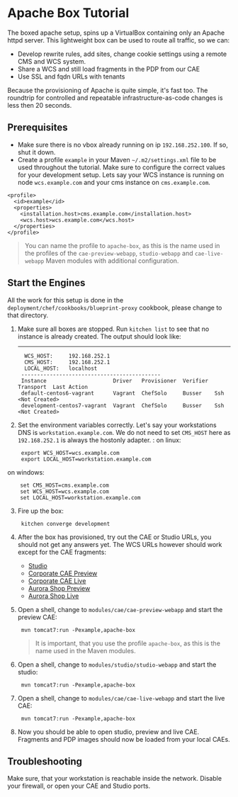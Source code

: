 Apache Box Tutorial
===================

The boxed apache setup, spins up a VirtualBox containing only an Apache httpd server. This lightweight box can 
 be used to route all traffic, so we can:

* Develop rewrite rules, add sites, change cookie settings using a remote CMS and WCS system.
* Share a WCS and still load fragments in the PDP from our CAE
* Use SSL and fqdn URLs with tenants

Because the provisioning of Apache is quite simple, it's fast too. The roundtrip for
controlled and repeatable infrastructure-as-code changes is less then 20 seconds.

Prerequisites
-------------

* Make sure there is no vbox already running on ip `192.168.252.100`. If so, shut it down.
* Create a profile `example` in your Maven `~/.m2/settings.xml` file to be used throughout the tutorial. 
  Make sure to configure the correct values for your development setup. Lets say your 
  WCS instance is running on node `wcs.example.com` and your cms instance on `cms.example.com`. 

```
<profile>
  <id>example</id>
  <properties>
    <installation.host>cms.example.com</installation.host>
    <wcs.host>wcs.example.com</wcs.host>
  </properties>
</profile>
```

> You can name the profile to `apache-box`, as this is the name used in the profiles of the 
> `cae-preview-webapp`, `studio-webapp` and `cae-live-webapp` Maven modules with additional configuration.

Start the Engines
-----------------

All the work for this setup is done in the `deployment/chef/cookbooks/blueprint-proxy` cookbook, please change to 
that directory. 

1. Make sure all boxes are stopped. Run `kitchen list` to see that no instance is already created. The output should look like:
      
      --------------------------------------------
         WCS_HOST:     192.168.252.1
         CMS_HOST:     192.168.252.1
         LOCAL_HOST:   localhost
        --------------------------------------------
        Instance                     Driver   Provisioner  Verifier  Transport  Last Action
        default-centos6-vagrant      Vagrant  ChefSolo     Busser    Ssh        <Not Created>
        development-centos7-vagrant  Vagrant  ChefSolo     Busser    Ssh        <Not Created>    
    
2. Set the environment variables correctly. Let's say your workstations DNS is `workstation.example.com`. 
We do not need to set `CMS_HOST` here as `192.168.252.1` is always the hostonly adapter. :
on linux:
 
        export WCS_HOST=wcs.example.com
        export LOCAL_HOST=workstation.example.com
on windows:
   
        set CMS_HOST=cms.example.com
        set WCS_HOST=wcs.example.com
        set LOCAL_HOST=workstation.example.com
        
3. Fire up the box:
        
        kitchen converge development
      
4. After the box has provisioned, try out the CAE or Studio URLs, you should not get any answers yet.
The WCS URLs however should work except for the CAE fragments:

   * [Studio](http://studio.192.168.252.100.xip.io)
   * [Corporate CAE Preview](http://preview-corporate.192.168.252.100.xip.io)
   * [Corporate CAE Live](http://corporate.192.168.252.100.xip.io)
   * [Aurora Shop Preview](http://shop-preview-production-helios.192.168.252.100.xip.io)   
   * [Aurora Shop Live](http://shop-helios.192.168.252.100.xip.io)

5. Open a shell, change to `modules/cae/cae-preview-webapp` and start the preview CAE:
     
        mvn tomcat7:run -Pexample,apache-box

    > It is important, that you use the profile `apache-box`, as this is the name used in the Maven modules.
        
6. Open a shell, change to `modules/studio/studio-webapp` and start the studio:
     
        mvn tomcat7:run -Pexample,apache-box

7. Open a shell, change to `modules/cae/cae-live-webapp` and start the live CAE:
     
        mvn tomcat7:run -Pexample,apache-box

8. Now you should be able to open studio, preview and live CAE. Fragments and PDP images should
now be loaded from your local CAEs.

Troubleshooting
---------------

Make sure, that your workstation is reachable inside the network. Disable your firewall, 
or open your CAE and Studio ports.
